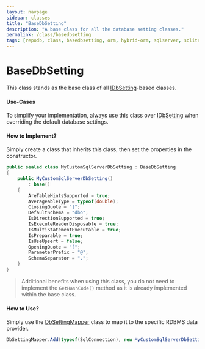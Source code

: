 ```yaml
---
layout: navpage
sidebar: classes
title: "BaseDbSetting"
description: "A base class for all the database setting classes."
permalink: /class/basedbsetting
tags: [repodb, class, basedbsetting, orm, hybrid-orm, sqlserver, sqlite, mysql, postgresql]
---
```


# BaseDbSetting

This class stands as the base class of all [IDbSetting](/interface/idbsetting)-based classes.

#### Use-Cases

To simplify your implementation, always use this class over [IDbSetting](/interface/idbsetting) when overriding the default database settings.

#### How to Implement?

Simply create a class that inherits this class, then set the properties in the constructor.

```csharp
public sealed class MyCustomSqlServerDbSetting : BaseDbSetting
{
    public MyCustomSqlServerDbSetting()
        : base()
    {
        AreTableHintsSupported = true;
        AverageableType = typeof(double);
        ClosingQuote = "]";
        DefaultSchema = "dbo";
        IsDirectionSupported = true;
        IsExecuteReaderDisposable = true;
        IsMultiStatementExecutable = true;
        IsPreparable = true;
        IsUseUpsert = false;
        OpeningQuote = "[";
        ParameterPrefix = "@";
        SchemaSeparator = ".";
    }
}
```

> Additional benefits when using this class, you do not need to implement the `GetHashCode()` method as it is already implemented within the base class.

#### How to Use?

Simply use the [DbSettingMapper](/mapper/dbsettingmapper) class to map it to the specific RDBMS data provider.

```csharp
DbSettingMapper.Add(typeof(SqlConnection), new MyCustomSqlServerDbSetting(), true);
```